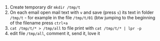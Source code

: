 1. Create temporary dir `mkdir /tmp/t`
2. On each email open mail text with `v` and save (press `s`) its text in folder `/tmp/t` - for example in the file `/tmp/t/01` (btw jumping to the beginning of the filename press `ctrl+a`
3. `cat /tmp/t/* > /tmp/all` to file print with `cat /tmp/t/* | lpr -p`
4. edit file `/tmp/all`, comment it, send it, love it
